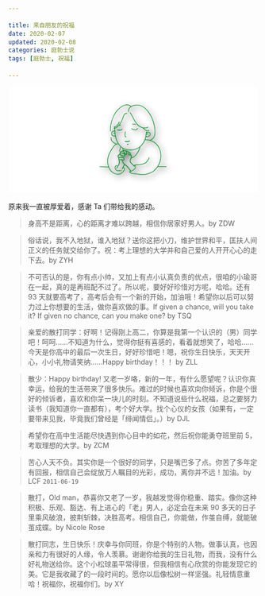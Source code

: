 ```yaml
---

title: 来自朋友的祝福  
date: 2020-02-07   
updated: 2020-02-08  
categories: 庭勃士说  
tags: [庭勃士, 祝福]   

---
```


![wishes](wishes/wishes.png)

原来我一直被厚爱着，感谢 Ta 们带给我的感动。

<!-- more -->

> 身高不是距离，心的距离才难以跨越，相信你居家好男人。by ZDW 



> 俗话说，我不入地狱，谁入地狱？送你这把小刀，维护世界和平，匡扶人间正义的任务就交给你了。祝：考上理想的大学并和自己爱的人开开心心的走下去。by ZYH



> 不可否认的是，你有点小帅，又加上有点小认真负责的优点，很咱的小瑜哥在一起，真的是再班配不过了。所以呢，要好好珍惜对方呢，哈哈。还有 93 天就要高考了，高考后会有一个新的开始，加油哦！希望你以后可以努力过上你想要的生活，做你喜欢做的事。If given a chance, will you take it? If given no chance, can you make one? by TSQ



> 亲爱的散打同学：好啊！记得刚上高二，你算是我第一个认识的（男）同学吧！呵呵……不知道为什么，觉得你挺有喜感的，看着就想笑了，哈哈……今天是你高中的最后一次生日，好好珍惜吧！嗯，祝你生日快乐，天天开心，小小礼物请笑纳……Happy birthday！！！ by ZLL



> 散少：Happy birthday! 又老一岁咯，新的一年，有什么愿望呢？认识你真幸运，给我的生活带来了很多快乐。难过的时候也喜欢向你倾诉，你是个很好的倾诉者，喜欢和你呆一块儿的时刻。不知道说些什么祝福，总之要努力读书（我知道你一直都有），考个好大学。找个心仪的女孩（如果有，一定要带来见我，毕竟我们曾经是「绯闻情侣」。）by DJL



> 希望你在高中生活能尽快遇到你心目中的如花，然后祝你能勇夺班里前 5，考取理想的大学。by ZCM




> 苦心人天不负。其实你是一个很好的同学，只是嘴巴多了点。你苦了多年定有回报，相信自己会绽放万人瞩目的光彩，成功，离你并不远！加油。by LCF `2011-06-19`




> 散打，Old man，恭喜你又老了一岁，我越发觉得你稳重、踏实。像你这种积极、乐观、豁达、有上进心的「老」男人，必定会在未来 90 多天的日子里乘风破浪，披荆斩棘，决胜高考。相信自己，你能做，作茧自缚，就能破茧成蝶。by Nicole Rose




> 散打同志，生日快乐！庆幸与你同班，你是个特别的人物。做事认真，也因亲和力有很好的人缘，令人羡慕。谢谢你给我的生日礼物，而我，没有什么好礼物送给你。这个小松球虽平常得很，但我相信有心欣赏的你能发现它的美。它是我收藏了的一段时间的。愿你以后像松树一样坚强。礼轻情意重哈！祝福你，祝福你们。by XY